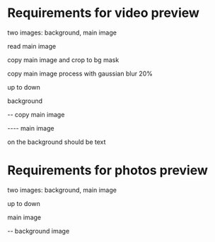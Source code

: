 # Requirements for video preview
two images: background, main image

read main image

copy main image and crop to bg mask

copy main image process with gaussian blur 20%

up to down

background

-- copy main image

---- main image

on the background should be text

# Requirements for photos preview
two images: background, main image

up to down

main image

-- background image

